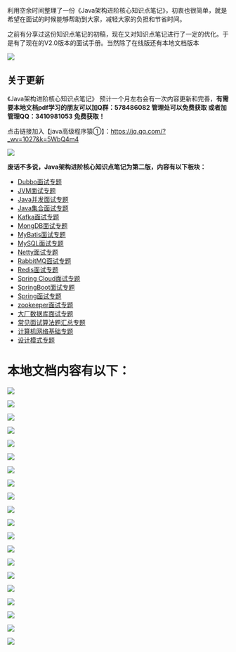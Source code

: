 利用空余时间整理了一份《Java架构进阶核心知识点笔记》，初衷也很简单，就是希望在面试的时候能够帮助到大家，减轻大家的负担和节省时间。

之前有分享过这份知识点笔记的初稿，现在又对知识点笔记进行了一定的优化。于是有了现在的V2.0版本的面试手册。当然除了在线版还有本地文档版本

![](https://upload-images.jianshu.io/upload_images/11474088-1d457512352d1efa.png?imageMogr2/auto-orient/strip%7CimageView2/2/w/1240)

## 关于更新
《Java架构进阶核心知识点笔记》 预计一个月左右会有一次内容更新和完善，**有需要本地文档pdf学习的朋友可以加Q群：578486082 管理处可以免费获取 或者加管理QQ：3410981053 免费获取！**

点击链接加入【java高级程序猿①】：https://jq.qq.com/?_wv=1027&k=5WbQ4m4

![](https://upload-images.jianshu.io/upload_images/11474088-c851bf5cba88dd74.png?imageMogr2/auto-orient/strip%7CimageView2/2/w/1240)

**废话不多说，Java架构进阶核心知识点笔记为第二版，内容有以下板块：**

- [Dubbo面试专题](https://github.com/ThinkingHan/MyProject/blob/master/Dubbo%E9%9D%A2%E8%AF%95.md)
- [JVM面试专题](https://github.com/ThinkingHan/MyProject/blob/master/JVM%E9%9D%A2%E8%AF%95.md)
- [Java并发面试专题](https://github.com/ThinkingHan/MyProject/blob/master/Java%E5%B9%B6%E5%8F%91%E9%9D%A2%E8%AF%95.md)
- [Java集合面试专题](https://github.com/ThinkingHan/MyProject/blob/master/Java%E9%9B%86%E5%90%88%E9%9D%A2%E8%AF%95.md)
- [Kafka面试专题](https://github.com/ThinkingHan/MyProject)
- [MongDB面试专题](https://github.com/ThinkingHan/MyProject/blob/master/MongDB%E9%9D%A2%E8%AF%95.md)
- [MyBatis面试专题](https://github.com/ThinkingHan/MyProject/blob/master/MyBatis%E9%9D%A2%E8%AF%95.md)
- [MySQL面试专题](https://github.com/ThinkingHan/MyProject/blob/master/MySQL%E9%9D%A2%E8%AF%95.md)
- [Netty面试专题](https://github.com/ThinkingHan/MyProject/blob/master/Netty%E9%9D%A2%E8%AF%95.md)
- [RabbitMQ面试专题](https://github.com/ThinkingHan/MyProject/blob/master/RabbitMQ%E9%9D%A2%E8%AF%95.md)
- [Redis面试专题](https://github.com/ThinkingHan/MyProject/blob/master/Redis%E9%9D%A2%E8%AF%95.md)
- [Spring Cloud面试专题](https://github.com/ThinkingHan/MyProject/blob/master/Spring%20Cloud%E9%9D%A2%E8%AF%95.md)
- [SpringBoot面试专题](https://github.com/ThinkingHan/MyProject/blob/master/SpringBoot%E9%9D%A2%E8%AF%95.md)
- [Spring面试专题](https://github.com/ThinkingHan/MyProject/blob/master/Spring%E9%9D%A2%E8%AF%95.md)
- [zookeeper面试专题](https://github.com/ThinkingHan/MyProject/blob/master/zookeeper%E9%9D%A2%E8%AF%95.md)
- [大厂数据库面试专题](https://github.com/ThinkingHan/MyProject/blob/master/%E5%A4%A7%E5%8E%82%E6%95%B0%E6%8D%AE%E5%BA%93%E9%9D%A2%E8%AF%95.md)
- [常见面试算法题汇总专题](https://github.com/ThinkingHan/MyProject/blob/master/%E5%B8%B8%E8%A7%81%E9%9D%A2%E8%AF%95%E7%AE%97%E6%B3%95%E9%A2%98%E6%B1%87%E6%80%BB.md)
- [计算机网络基础专题](https://github.com/ThinkingHan/MyProject/blob/master/%E8%AE%A1%E7%AE%97%E6%9C%BA%E7%BD%91%E7%BB%9C%E5%9F%BA%E7%A1%80.md)
- [设计模式专题](https://github.com/ThinkingHan/MyProject/blob/master/%E8%AE%BE%E8%AE%A1%E6%A8%A1%E5%BC%8F.md)



# 本地文档内容有以下：

![](https://upload-images.jianshu.io/upload_images/11474088-cd410246be0b9bd0?imageMogr2/auto-orient/strip%7CimageView2/2/w/1240)

![](https://upload-images.jianshu.io/upload_images/11474088-ff7b864b90266b70?imageMogr2/auto-orient/strip%7CimageView2/2/w/1240)

![](https://upload-images.jianshu.io/upload_images/11474088-ac486de34704f4fc?imageMogr2/auto-orient/strip%7CimageView2/2/w/1240)

![](https://upload-images.jianshu.io/upload_images/11474088-08762b89aff53b96?imageMogr2/auto-orient/strip%7CimageView2/2/w/1240)

![](https://upload-images.jianshu.io/upload_images/11474088-44aa5c50bdbc5f9a?imageMogr2/auto-orient/strip%7CimageView2/2/w/1240)

![](https://upload-images.jianshu.io/upload_images/11474088-e96f4a08d09669be?imageMogr2/auto-orient/strip%7CimageView2/2/w/1240)

![](https://upload-images.jianshu.io/upload_images/11474088-6ce2bcf790adee7d?imageMogr2/auto-orient/strip%7CimageView2/2/w/1240)

![](https://upload-images.jianshu.io/upload_images/11474088-620120728fc53ecc?imageMogr2/auto-orient/strip%7CimageView2/2/w/1240)

![](https://upload-images.jianshu.io/upload_images/11474088-e9bc86d0206ae815?imageMogr2/auto-orient/strip%7CimageView2/2/w/1240)

![](https://upload-images.jianshu.io/upload_images/11474088-186912998ee35312?imageMogr2/auto-orient/strip%7CimageView2/2/w/1240)

![](https://upload-images.jianshu.io/upload_images/11474088-1fb48e6936194537?imageMogr2/auto-orient/strip%7CimageView2/2/w/1240)

![](https://upload-images.jianshu.io/upload_images/11474088-27eb70dd73e0802b?imageMogr2/auto-orient/strip%7CimageView2/2/w/1240)

![](https://upload-images.jianshu.io/upload_images/11474088-c4480031d5082a4d?imageMogr2/auto-orient/strip%7CimageView2/2/w/1240)

![](https://upload-images.jianshu.io/upload_images/11474088-945805c209b80823?imageMogr2/auto-orient/strip%7CimageView2/2/w/1240)

![](https://upload-images.jianshu.io/upload_images/11474088-cbb03805634472d5?imageMogr2/auto-orient/strip%7CimageView2/2/w/1240)

![](https://upload-images.jianshu.io/upload_images/11474088-a2801273f05546d3?imageMogr2/auto-orient/strip%7CimageView2/2/w/1240)

![](https://upload-images.jianshu.io/upload_images/11474088-1ac6071d9873431c?imageMogr2/auto-orient/strip%7CimageView2/2/w/1240)

![](https://upload-images.jianshu.io/upload_images/11474088-53cb726c59dc834a?imageMogr2/auto-orient/strip%7CimageView2/2/w/1240)

![](https://upload-images.jianshu.io/upload_images/11474088-33f5ffe4ad95d3ce?imageMogr2/auto-orient/strip%7CimageView2/2/w/1240)

![](https://upload-images.jianshu.io/upload_images/11474088-700832b697250a14?imageMogr2/auto-orient/strip%7CimageView2/2/w/1240)
